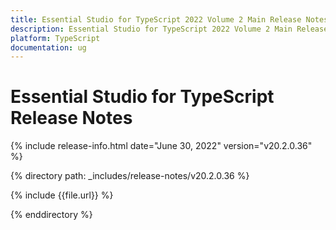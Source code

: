 ```yaml
---
title: Essential Studio for TypeScript 2022 Volume 2 Main Release Notes  
description: Essential Studio for TypeScript 2022 Volume 2 Main Release Notes  
platform: TypeScript
documentation: ug
---
```


# Essential Studio for TypeScript  Release Notes  

{% include release-info.html date="June 30, 2022"  version="v20.2.0.36" %} 

{% directory path: _includes/release-notes/v20.2.0.36 %}

{% include {{file.url}} %}

{% enddirectory %}
